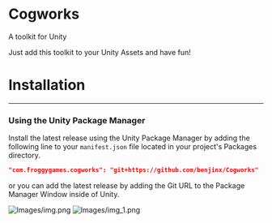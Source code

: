 # Cogworks
A toolkit for Unity

Just add this toolkit to your Unity Assets and have fun!

# Installation

---

### Using the Unity Package Manager

Install the latest release using the Unity Package Manager by adding the following line to your `manifest.json` file located in your project's Packages directory.

```json
"com.froggygames.cogworks": "git+https://github.com/benjinx/Cogworks"
```

or you can add the latest release by adding the Git URL to the Package Manager Window inside of Unity.

![Images/img.png](./Images/img.png)
![Images/img_1.png](./Images/img_1.png)